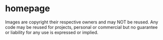 # homepage

Images are copyright their respective owners and may NOT be reused.
Any code may be reused for projects, personal or commercial but no guarantee or liability for any use is expressed or implied.

